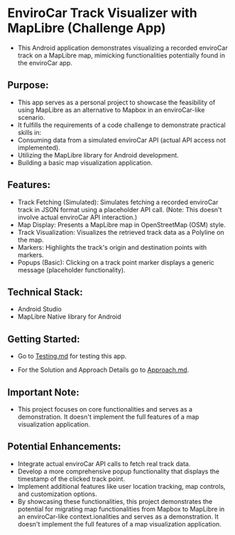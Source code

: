 # EnviroCar Track Visualizer with MapLibre (Challenge App)

* This Android application demonstrates visualizing a recorded enviroCar track on a MapLibre map, mimicking functionalities potentially found in the enviroCar app.
## Purpose:

* This app serves as a personal project to showcase the feasibility of using MapLibre as an alternative to Mapbox in an enviroCar-like scenario.
* It fulfills the requirements of a code challenge to demonstrate practical skills in:
* Consuming data from a simulated enviroCar API (actual API access not implemented).
* Utilizing the MapLibre library for Android development.
* Building a basic map visualization application.
## Features:
* Track Fetching (Simulated): Simulates fetching a recorded enviroCar track in JSON format using a placeholder API call. (Note: This doesn't involve actual enviroCar API interaction.)
* Map Display: Presents a MapLibre map in OpenStreetMap (OSM) style.
* Track Visualization: Visualizes the retrieved track data as a Polyline on the map.
* Markers: Highlights the track's origin and destination points with markers.
* Popups (Basic): Clicking on a track point marker displays a generic message (placeholder functionality).
## Technical Stack:
* Android Studio
* MapLibre Native library for Android
## Getting Started:
* Go to [Testing.md](https://github.com/AshishKothariii/EnviroCarChallengeApp/blob/main/Testing.md) for testing this app.

* For the Solution and Approach Details go to [Approach.md](https://github.com/AshishKothariii/EnviroCarChallengeApp/blob/main/Approach.md).
## Important Note:
* This project focuses on core functionalities and serves as a demonstration. It doesn't implement the full features of a map visualization application.

## Potential Enhancements:
* Integrate actual enviroCar API calls to fetch real track data.
* Develop a more comprehensive popup functionality that displays the timestamp of the clicked track point.
* Implement additional features like user location tracking, map controls, and customization options.
* By showcasing these functionalities, this project demonstrates the potential for migrating map functionalities from Mapbox to MapLibre in an enviroCar-like context.ionalities and serves as a demonstration. It doesn't implement the full features of a map visualization application.